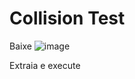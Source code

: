 # Collision Test

Baixe
![image](https://github.com/mateushrc/SFML-Collision/assets/163537187/9d321f81-b9bf-42f3-94f4-dfe5e2da50b9)

Extraia e execute
